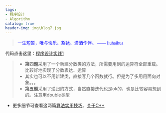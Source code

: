 ```yaml
---
tags:
- 程序设计
- Algorithm
catalog: true
header-img: img\blog7.jpg
---   
```



> <font color = "blue" face = "楷体">
> 一生短暂，唯与快乐、豁达、潇洒作伴。
> —— liuhaihua </font>

代码点击这里：[程序设计实践1](https://paste.ubuntu.com/p/bg6DQtgjY5/)  
  
> - **第四题**采用了一个新建分数类的方法，所需要用到的运算符全部重载。比较好地实现了分数表达、运算      
> - 其实也可以不用新建类，直接写几个函数就行。但是为了多用用面向对象。。。  
> - **第五题**采用了递归的方式，当然直接迭代也是ok的，也是比较容易想到的。注意用double类型

- 更多细节可查看这两篇[算法实用技巧](https://asphyxia2020.github.io/2020/04/10/%E7%AE%97%E6%B3%95%E5%AE%9E%E7%94%A8%E6%8A%80%E5%B7%A7/)、[关于C++](https://asphyxia2020.github.io/true/2020/04/10/c++%E4%B8%AD%E7%9A%84%E5%AE%B9%E5%99%A8-%E6%96%B9%E6%B3%95-algorithm%E5%A4%B4%E6%96%87%E4%BB%B6/)